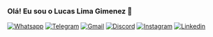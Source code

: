 ### Olá! Eu sou o Lucas Lima Gimenez 👋 

[![Whatsapp](https://img.shields.io/badge/WhatsApp-25D366?style=for-the-badge&logo=whatsapp&logoColor=white)](https://whats.link/lucaslimagimenez)
[![Telegram](https://img.shields.io/badge/Telegram-2CA5E0?style=for-the-badge&logo=telegram&logoColor=white)](https://t.me/LucasLimaGimenez)
[![Gmail](https://img.shields.io/badge/Gmail-D14836?style=for-the-badge&logo=gmail&logoColor=white)](mailto:limagimenez101010@gmail.com)
[![Discord](https://img.shields.io/badge/Discord-7289DA?style=for-the-badge&logo=discord&logoColor=white)](https://discord.gg/4QKYfv4r)
[![Instagram](https://img.shields.io/badge/Instagram-E4405F?style=for-the-badge&logo=instagram&logoColor=white)](https://www.instagram.com/gimenao_ll/)
[![Linkedin](https://img.shields.io/badge/LinkedIn-0077B5?style=for-the-badge&logo=linkedin&logoColor=white)](https://www.linkedin.com/in/lucas-lima-gimenez-0bb4b21b4/)
